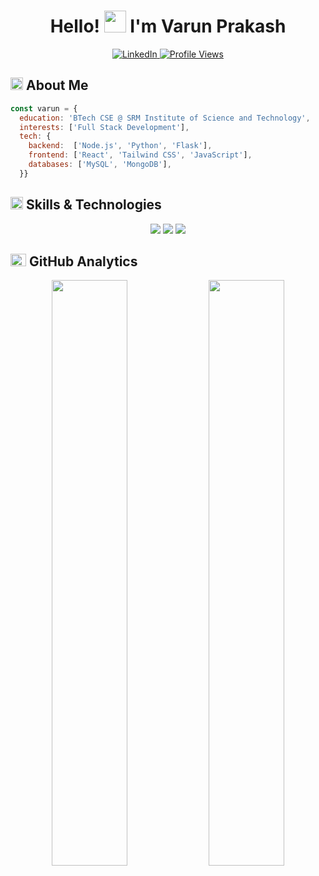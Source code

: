 <div align="center">

  <h1>Hello! <img src="https://media.giphy.com/media/hvRJCLFzcasrR4ia7z/giphy.gif" width="35px" height="35px"> I'm Varun Prakash</h1>
  
  <a href="https://linkedin.com/in/varun--prakash/">
    <img src="https://img.shields.io/badge/LinkedIn-%230A66C2.svg?style=for-the-badge&logo=linkedin&logoColor=white" alt="LinkedIn">
  </a>
  <a href="https://github.com/RaoVrn">
    <img src="https://komarev.com/ghpvc/?username=RaoVrn&style=for-the-badge&color=brightgreen" alt="Profile Views">
  </a>
  
</div>

<h2 align="left">
  <img src="https://media2.giphy.com/media/QssGEmpkyEOhBCb7e1/giphy.gif?cid=ecf05e47a0n3gi1bfqntqmob8g9aid1oyj2wr3ds3mg700bl&rid=giphy.gif" width="20px" height="20px"> 
  About Me 
</h2>

```js
const varun = {
  education: 'BTech CSE @ SRM Institute of Science and Technology',
  interests: ['Full Stack Development'],
  tech: {
    backend:  ['Node.js', 'Python', 'Flask'],
    frontend: ['React', 'Tailwind CSS', 'JavaScript'],
    databases: ['MySQL', 'MongoDB'],
  }}
```

<h2 align="left">
  <img src="https://media2.giphy.com/media/QssGEmpkyEOhBCb7e1/giphy.gif?cid=ecf05e47a0n3gi1bfqntqmob8g9aid1oyj2wr3ds3mg700bl&rid=giphy.gif" width="20px" height="20px">
  Skills & Technologies
</h2>

<div align="center">
  <img src="https://skillicons.dev/icons?i=python,js,html,css" />
  <img src="https://skillicons.dev/icons?i=react,nodejs,mongodb,mysql,flask" />
  <img src="https://skillicons.dev/icons?i=github,tailwind" />
</div>

<h2 align="left">
  <img src="https://media.giphy.com/media/iY8CRBdQXODJSCERIr/giphy.gif" width="25px" height="20px">
  GitHub Analytics
</h2>

<p align="center">
  <img width="49%" src="https://lohit-readme-stats.vercel.app/api?username=RaoVrn&show_icons=true&rank_icon=github&hide_title=true&theme=tokyonight&hide_border=true&bg_color=00000000&count_private=true&show_owner=true"/>
  <img width="49%" src="https://github-readme-streak-stats-three-umber.vercel.app?user=RaoVrn&theme=tokyonight&hide_border=true&background=00000000"/>
</p>
